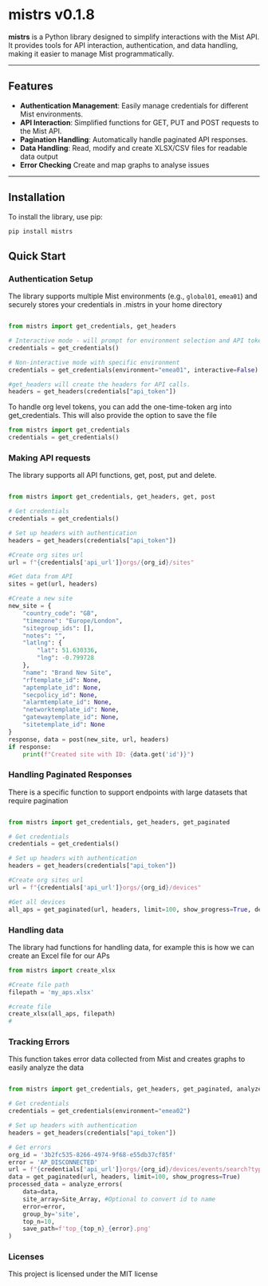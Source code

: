 
# mistrs v0.1.8

**mistrs** is a Python library designed to simplify interactions with the Mist API. It provides tools for API interaction, authentication, and data handling, making it easier to manage Mist programmatically.

---

## Features

- **Authentication Management**: Easily manage credentials for different Mist environments.
- **API Interaction**: Simplified functions for GET, PUT and POST requests to the Mist API.
- **Pagination Handling**: Automatically handle paginated API responses.
- **Data Handling**: Read, modify and create XLSX/CSV files for readable data output
- **Error Checking** Create and map graphs to analyse issues
---

## Installation

To install the library, use pip:

```bash
pip install mistrs 
```

## Quick Start

### Authentication Setup

The library supports multiple Mist environments (e.g., `global01`, `emea01`) and securely stores your credentials in .mistrs in your home directory

```python

from mistrs import get_credentials, get_headers

# Interactive mode - will prompt for environment selection and API token
credentials = get_credentials()

# Non-interactive mode with specific environment
credentials = get_credentials(environment="emea01", interactive=False)

#get_headers will create the headers for API calls.
headers = get_headers(credentials["api_token"])


```

To handle org level tokens, you can add the one-time-token arg into get_credentials. This will also provide the option to save the file

```python
from mistrs import get_credentials
credentials = get_credentials()

```


### Making API requests

The library supports all API functions, get, post, put and delete.

```python

from mistrs import get_credentials, get_headers, get, post

# Get credentials
credentials = get_credentials()

# Set up headers with authentication
headers = get_headers(credentials["api_token"])

#Create org sites url
url = f"{credentials['api_url']}orgs/{org_id}/sites"

#Get data from API
sites = get(url, headers)

#Create a new site
new_site = {
    "country_code": "GB",
    "timezone": "Europe/London",
    "sitegroup_ids": [],
    "notes": "",
    "latlng": {
        "lat": 51.630336,
        "lng": -0.799728
    },
    "name": "Brand New Site",
    "rftemplate_id": None,
    "aptemplate_id": None,
    "secpolicy_id": None,
    "alarmtemplate_id": None,
    "networktemplate_id": None,
    "gatewaytemplate_id": None,
    "sitetemplate_id": None
}
response, data = post(new_site, url, headers)
if response:
    print(f"Created site with ID: {data.get('id')}")

```

### Handling Paginated Responses
There is a specific function to support endpoints with large datasets that require pagination

```python

from mistrs import get_credentials, get_headers, get_paginated

# Get credentials
credentials = get_credentials()

# Set up headers with authentication
headers = get_headers(credentials["api_token"])

#Create org sites url
url = f"{credentials['api_url']}orgs/{org_id}/devices"

#Get all devices
all_aps = get_paginated(url, headers, limit=100, show_progress=True, debug=False)
```
### Handling data

The library had functions for handling data, for example this is how we can create an Excel file for our APs

```python
from mistrs import create_xlsx

#Create file path
filepath = 'my_aps.xlsx'

#create file
create_xlsx(all_aps, filepath)
#

```

### Tracking Errors

This function takes error data collected from Mist and creates graphs to easily analyze the data
```python

from mistrs import get_credentials, get_headers, get_paginated, analyze_errors

# Get credentials
credentials = get_credentials(environment="emea02")

# Set up headers with authentication
headers = get_headers(credentials["api_token"])

# Get errors
org_id = '3b2fc535-8266-4974-9f68-e55db37cf85f'
error = 'AP_DISCONNECTED'
url = f"{credentials['api_url']}orgs/{org_id}/devices/events/search?type={error}&duration=7d"
data = get_paginated(url, headers, limit=100, show_progress=True)
processed_data = analyze_errors(
    data=data,
    site_array=Site_Array, #Optional to convert id to name
    error=error,
    group_by='site',
    top_n=10,
    save_path=f'top_{top_n}_{error}.png'
)
```


### Licenses
This project is licensed under the MIT license